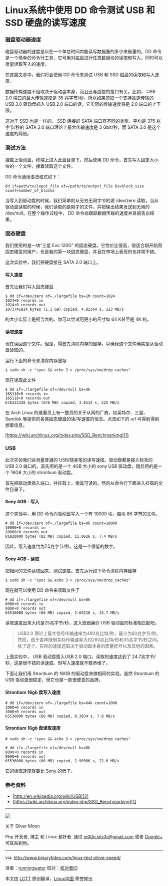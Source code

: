 Linux系统中使用 DD 命令测试 USB 和 SSD 硬盘的读写速度
================================================================================
### 磁盘驱动器速度 ###

磁盘驱动器的速度是以在一个单位时间内能读写数据量的多少来衡量的。DD 命令是一个简单的命令行工具，它可用对磁盘进行任意数据块的读取和写入，同时可以度量读取写入的速度。

在这篇文章中，我们将会使用 DD 命令来测试 USB 和 SSD 磁盘的读取和写入速度。

数据传输速度不但取决于驱动盘本身，而且还与连接的接口有关。比如， USB 2.0 端口的最大传输速度是 35 兆字节/秒，所以如果您把一个支持高速传输的 USB 3.0 驱动盘插入 USB 2.0 端口的话，它实际的传输速度将是 2.0 端口的上下限。

这对于 SSD 也是一样的。 SSD 连接的 SATA 端口有不同的类型。平均是 375 兆字节/秒的 SATA 2.0 端口理论上最大传输速度是 3 Gbit/秒，而 SATA 3.0 是这个速度的两倍。

### 测试方法 ###

挂载上驱动盘，终端上进入此盘目录下。然后使用 DD 命令，首先写入固定大小块的一个文件，接着读取这个文件。

DD 命令通用语法格式如下：

    dd if=path/to/input_file of=/path/to/output_file bs=block_size count=number_of_blocks

当写入到驱动盘的时候，我们简单的从无穷无用字节的源 /dev/zero 读取，当从驱动盘读取的时候，我们读取的是刚才的文件，并把输出结果发送到无用的 /dev/null。在整个操作过程中， DD 命令会跟踪数据传输的速度并且报告出结果。

### 固态硬盘 ###

我们使用的是一块“三星 Evo 120G” 的固态硬盘。它性价比很高，很适合刚开始用固态硬盘的用户，也是我的第一块固态硬盘，并且在市场上表现的也非常不错。

这次实验中，我们把硬盘接在 SATA 2.0 端口上。

#### 写入速度 ####

首先让我们写入固态硬盘

    $ dd if=/dev/zero of=./largefile bs=1M count=1024
    1024+0 records in
    1024+0 records out
    1073741824 bytes (1.1 GB) copied, 4.82364 s, 223 MB/s

的大小实际上是相当大的。你可以尝试用更小的尺寸如 64 K甚至是 4K 的。

#### 读取速度 ####

现在读回这个文件。但是，得首先清除内存的缓存，以确保这个文件确实是从驱动盘读取的。

运行下面的命令来清除内存缓存

    $ sudo sh -c "sync && echo 3 > /proc/sys/vm/drop_caches"

现在读取此文件

    $ dd if=./largefile of=/dev/null bs=4k
    165118+0 records in
    165118+0 records out
    676323328 bytes (676 MB) copied, 3.0114 s, 225 MB/s

在 Arch Linux 的维基页上有一整页的关于从同的厂商，如英特尔、三星、Sandisk 等提供的各类固态硬盘的读/写速度的信息。点击如下的 url 可得到得到想着信息。

[https://wiki.archlinux.org/index.php/SSD_Benchmarking][1]

### USB ###

此次实验我们会测量普通的 USB/随身笔的读写速度。驱动盘都是接入标准的 USB 2.0 端口的。首先用的是一个 4GB 大小的 sony USB 驱动盘，随后用的是一个 16GB 大小的 strontium 驱动盘。

首先把驱动盘插入端口，并挂载上，使其可读的。然后从命令行下面进入挂载的文件目录下。

#### Sony 4GB - 写入 ####

这个实验中，用 DD 命令向驱动盘写入一个有 10000 块，每块 8K 字节的文件。

    # dd if=/dev/zero of=./largefile bs=8k count=10000
    10000+0 records in
    10000+0 records out
    81920000 bytes (82 MB) copied, 11.0626 s, 7.4 MB/s

因此，写入速度约为7.5兆字节/秒。这是一个很低的数字。

#### Sony 4GB - 读取 ####

把相同的文件读取回来，测试速度。首先运行如下命令清除内存缓存

    $ sudo sh -c "sync && echo 3 > /proc/sys/vm/drop_caches"

现在就可以使用 DD 命令来读取文件了

    # dd if=./largefile of=/dev/null bs=8k
    8000+0 records in
    8000+0 records out
    65536000 bytes (66 MB) copied, 2.65218 s, 24.7 MB/s

读取速度出来大约是25兆字节/秒，这大致跟廉价 USB 驱动盘的标准相匹配吧。

> USB2.0 理论上最大信号传输速率为480兆比特/秒，最小为60兆字节/秒。然而，由于各种限制实际传输速率大约280兆比特/秒和35兆字节/秒之间。除了这个，实际的速度还取决于驱动盘本身的质量好坏以及其他的因素。

上面实验中， USB 驱动盘插入USB 2.0 端口，读取的速度达到了 24.7兆字节/秒，这是很不错的读速度。但写入速度就不敢恭维了。

下面让我们用 Strontium 的 16GB 的驱动盘来做相同的实验。虽然 Strontium 的 USB 驱动盘很稳定，但它也是一款很便宜的品牌。

#### Strontium 16gb 盘写入速度 ####

    # dd if=/dev/zero of=./largefile bs=64k count=1000
    1000+0 records in
    1000+0 records out
    65536000 bytes (66 MB) copied, 8.3834 s, 7.8 MB/s

#### Strontium 16gb 盘读取速度 ####

    # sudo sh -c "sync && echo 3 > /proc/sys/vm/drop_caches"
    
    # dd if=./largefile of=/dev/null bs=8k
    8000+0 records in
    8000+0 records out
    65536000 bytes (66 MB) copied, 2.90366 s, 22.6 MB/s

它的读取速度就要比 Sony 的低了。

### 参考资料 ###

- [http://en.wikipedia.org/wiki/USB][2]
- [https://wiki.archlinux.org/index.php/SSD_Benchmarking][1]

----------

![](http://0.gravatar.com/avatar/e23f2767e6907e798da5b28694a2bf28?s=64&d=&r=G)

关于 Silver Moon

Php 开发者, 博主 和 Linux 爱好者. 通过 [m00n.silv3r@gmail.com][e] 或者 [Google+][g] 可联系到他。

--------------------------------------------------------------------------------

via: http://www.binarytides.com/linux-test-drive-speed/

译者：[runningwater](https://github.com/runningwater) 校对：[校对者ID](https://github.com/校对者ID)

本文由 [LCTT](https://github.com/LCTT/TranslateProject) 原创翻译，[Linux中国](http://linux.cn/) 荣誉推出

[1]:http://wiki.archlinux.org/index.php/SSD_Benchmarking
[2]:http://en.wikipedia.org/wiki/USB
[e]:m00n.silv3r@gmail.com
[g]:http://plus.google.com/117145272367995638274/posts